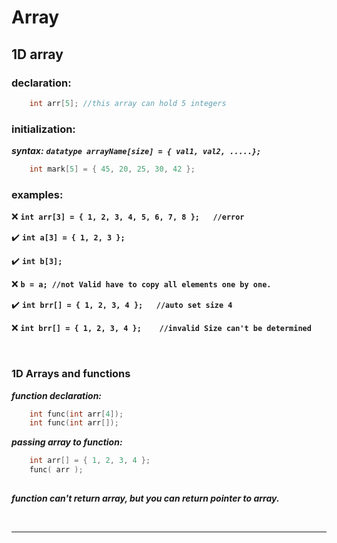 # Array 


## 1D array

### declaration:
```C
	int arr[5];	//this array can hold 5 integers
```

### initialization:
***syntax:*** <b><em>```datatype arrayName[size] = { val1, val2, .....};```</em></b>

```C
	int mark[5] = { 45, 20, 25, 30, 42 };	
```


### examples:

❌  <b>```int arr[3] = { 1, 2, 3, 4, 5, 6, 7, 8 };	//error```</b> 

✔️  <b>```int a[3] = { 1, 2, 3 };```</b> 

✔️  <b>```int b[3];```</b> 

❌  <b>```b = a;	//not Valid have to copy all elements one by one.```</b> 

✔️  <b>```int brr[] = { 1, 2, 3, 4 };	//auto set size 4```</b> 

❌  <b>```int brr[] = { 1, 2, 3, 4 };	//invalid Size can't be determined```</b> 




<br/>

### 1D Arrays and functions
***function declaration:***
```C
	int func(int arr[4]);
	int func(int arr[]);
```

***passing array to function:***
```C
	int arr[] = { 1, 2, 3, 4 };
	func( arr );
	
```

***function can't return array, but you can return pointer to array.***

<br/>

---










